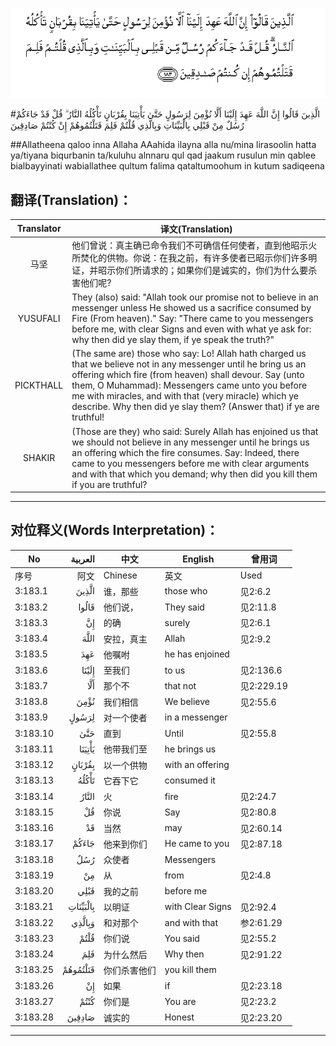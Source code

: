 ![003:183](images/003_183.gif)

#الَّذِينَ قَالُوا إِنَّ اللَّهَ عَهِدَ إِلَيْنَا أَلَّا نُؤْمِنَ لِرَسُولٍ حَتَّىٰ يَأْتِيَنَا بِقُرْبَانٍ تَأْكُلُهُ النَّارُ ۗ قُلْ قَدْ جَاءَكُمْ رُسُلٌ مِنْ قَبْلِي بِالْبَيِّنَاتِ وَبِالَّذِي قُلْتُمْ فَلِمَ قَتَلْتُمُوهُمْ إِنْ كُنْتُمْ صَادِقِينَ 

##Allatheena qaloo inna Allaha AAahida ilayna alla nu/mina lirasoolin hatta ya/tiyana biqurbanin ta/kuluhu alnnaru qul qad jaakum rusulun min qablee bialbayyinati wabiallathee qultum falima qataltumoohum in kutum sadiqeena 

## 翻译(Translation)：

| Translator | 译文(Translation)                                            |
| :--------: | ------------------------------------------------------------ |
|    马坚    | 他们曾说：真主确已命令我们不可确信任何使者，直到他昭示火所焚化的供物。你说：在我之前，有许多使者已昭示你们许多明证，并昭示你们所请求的；如果你们是诚实的，你们为什么要杀害他们呢? |
|  YUSUFALI  | They (also) said: "Allah took our promise not to believe in an messenger unless He showed us a sacrifice consumed by Fire (From heaven)." Say: "There came to you messengers before me, with clear Signs and even with what ye ask for: why then did ye slay them, if ye speak the truth?" |
| PICKTHALL  | (The same are) those who say: Lo! Allah hath charged us that we believe not in any messenger until he bring us an offering which fire (from heaven) shall devour. Say (unto them, O Muhammad): Messengers came unto you before me with miracles, and with that (very miracle) which ye describe. Why then did ye slay them? (Answer that) if ye are truthful! |
|   SHAKIR   | (Those are they) who said: Surely Allah has enjoined us that we should not believe in any messenger until he brings us an offering which the fire consumes. Say: Indeed, there came to you messengers before me with clear arguments and with that which you demand; why then did you kill them if you are truthful? |

---

## 对位释义(Words Interpretation)：

| No   | العربية | 中文    | English | 曾用词 |
| ---- | ------: | ------- | ------- | ------ |
| 序号 |    阿文 | Chinese | 英文    | Used   |
| 3:183.1  | الَّذِينَ    | 谁，那些     | those who        | 见2:6.2    |
| 3:183.2  | قَالُوا    | 他们说，     | They said        | 见2:11.8   |
| 3:183.3  | إِنَّ       | 的确         | surely           | 见2:6.1    |
| 3:183.4  | اللَّهَ     | 安拉，真主   | Allah            | 见2:9.2 |
| 3:183.5  | عَهِدَ      | 他嘱咐       | he has enjoined  |            |
| 3:183.6  | إِلَيْنَا    | 至我们       | to us            | 见2:136.6  |
| 3:183.7  | أَلَّا      | 那个不       | that not         | 见2:229.19 |
| 3:183.8  | نُؤْمِنَ     | 我们相信     | We believe       | 见2:55.6   |
| 3:183.9  | لِرَسُولٍ    | 对一个使者   | in a messenger   |            |
| 3:183.10 | حَتَّىٰ      | 直到         | Until            | 见2:55.8   |
| 3:183.11 | يَأْتِيَنَا   | 他带我们至   | he brings us     |            |
| 3:183.12 | بِقُرْبَانٍ   | 以一个供物   | with an offering |            |
| 3:183.13 | تَأْكُلُهُ    | 它吞下它     | consumed it      |            |
| 3:183.14 | النَّارُ    | 火           | fire             | 见2:24.7   |
| 3:183.15 | قُلْ       | 你说         | Say              | 见2:80.8   |
| 3:183.16 | قَدْ       | 当然         | may              | 见2:60.14  |
| 3:183.17 | جَاءَكُمْ    | 他来到你们   | He came to you   | 见2:87.18  |
| 3:183.18 | رُسُلٌ      | 众使者       | Messengers       |            |
| 3:183.19 | مِنْ       | 从           | from             | 见2:4.8    |
| 3:183.20 | قَبْلِي     | 我的之前     | before me        |            |
| 3:183.21 | بِالْبَيِّنَاتِ | 以明证       | with Clear Signs | 见2:92.4   |
| 3:183.22 | وَبِالَّذِي   | 和对那个     | and with that    | 参2:61.29  |
| 3:183.23 | قُلْتُمْ     | 你们说       | You said         | 见2:55.2   |
| 3:183.24 | فَلِمَ      | 为什么然后   | Why then         | 见2:91.22  |
| 3:183.25 | قَتَلْتُمُوهُمْ | 你们杀害他们 | you kill them    |            |
| 3:183.26 | إِنْ       | 如果         | if               | 见2:23.18  |
| 3:183.27 | كُنْتُمْ     | 你们是       | You are          | 见2:23.2   |
| 3:183.28 | صَادِقِينَ   | 诚实的       | Honest           | 见2:23.20  |

---
